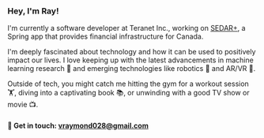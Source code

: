 ### Hey, I'm Ray!
I'm currently a software developer at Teranet Inc., working on [SEDAR+](https://www.sedarplus.ca/landingpage/), a Spring app that provides financial infrastructure for Canada.

I'm deeply fascinated about technology and how it can be used to positively impact our lives. I love keeping up with the latest advancements in machine learning research 🤖 and emerging technologies like robotics 🦾
 and AR/VR 🤿.

Outside of tech, you might catch me hitting the gym for a workout session 🏋️, diving into a captivating book 📚, or unwinding with a good TV show or movie 📺.

#### 📧 Get in touch: vraymond028@gmail.com
